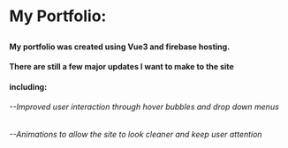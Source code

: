 # My Portfolio:
##
#### My portfolio was created using Vue3 and firebase hosting.
#### There are still a few major updates I want to make to the site
#### including:
###### --Improved user interaction through hover bubbles and drop down menus
###### --Animations to allow the site to look cleaner and keep user attention
